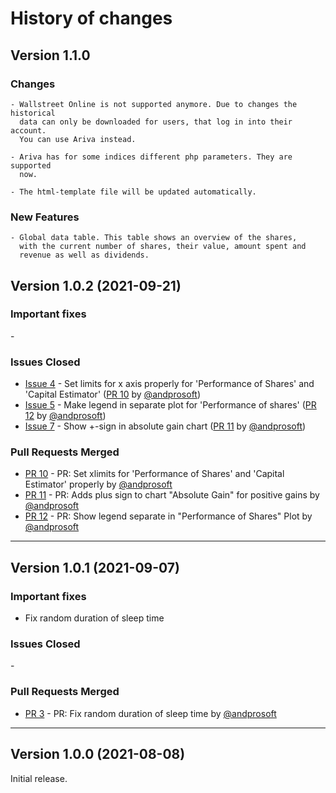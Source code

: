 # History of changes

## Version 1.1.0

### Changes

    - Wallstreet Online is not supported anymore. Due to changes the historical
      data can only be downloaded for users, that log in into their account.
      You can use Ariva instead.
      
    - Ariva has for some indices different php parameters. They are supported
      now.
      
    - The html-template file will be updated automatically.

### New Features
    
    - Global data table. This table shows an overview of the shares,
      with the current number of shares, their value, amount spent and
      revenue as well as dividends.


## Version 1.0.2 (2021-09-21)

### Important fixes

\-

### Issues Closed

* [Issue 4](https://github.com/andprosoft/capital_analyzer/issues/4) - Set limits for x axis properly for 'Performance of Shares' and 'Capital Estimator' ([PR 10](https://github.com/andprosoft/capital_analyzer/pull/10) by [@andprosoft](https://github.com/andprosoft))
* [Issue 5](https://github.com/andprosoft/capital_analyzer/issues/5) - Make legend in separate plot for 'Performance of shares' ([PR 12](https://github.com/andprosoft/capital_analyzer/pull/12) by [@andprosoft](https://github.com/andprosoft))
* [Issue 7](https://github.com/andprosoft/capital_analyzer/issues/7) - Show +-sign in absolute gain chart ([PR 11](https://github.com/andprosoft/capital_analyzer/pull/11) by [@andprosoft](https://github.com/andprosoft))

### Pull Requests Merged

* [PR 10](https://github.com/andprosoft/capital_analyzer/pull/10) - PR: Set xlimits for 'Performance of Shares' and 'Capital Estimator' properly by [@andprosoft](https://github.com/andprosoft)
* [PR 11](https://github.com/andprosoft/capital_analyzer/pull/11) - PR: Adds plus sign to chart "Absolute Gain" for positive gains by [@andprosoft](https://github.com/andprosoft)
* [PR 12](https://github.com/andprosoft/capital_analyzer/pull/12) - PR: Show legend separate in "Performance of Shares" Plot by [@andprosoft](https://github.com/andprosoft)

----

## Version 1.0.1 (2021-09-07)

### Important fixes

* Fix random duration of sleep time

### Issues Closed

\-

### Pull Requests Merged

* [PR 3](https://github.com/andprosoft/capital_analyzer/pull/3) - PR: Fix random duration of sleep time by [@andprosoft](https://github.com/andprosoft)


----

## Version 1.0.0 (2021-08-08)

Initial release.

